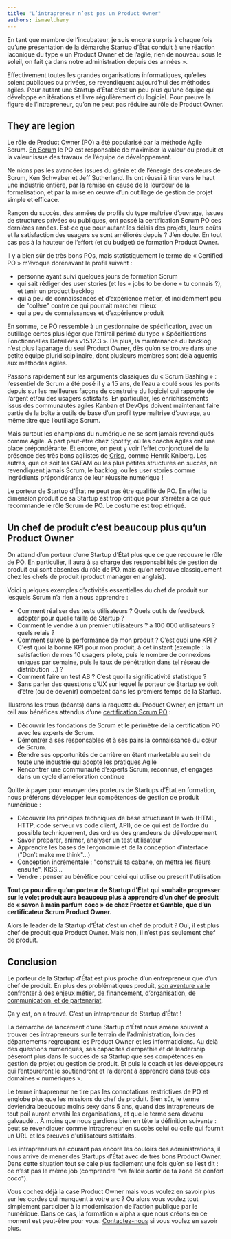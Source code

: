 ```yaml
---
title: "L’intrapreneur n’est pas un Product Owner"
authors: ismael.hery
---
```


En tant que membre de l’incubateur, je suis encore surpris à chaque fois qu’une présentation de la démarche Startup d’État conduit à une réaction laconique du type « un Product Owner et de l’agile, rien de nouveau sous le soleil, on fait ça dans notre administration depuis des années ».

Effectivement toutes les grandes organisations informatiques, qu’elles soient publiques ou privées, se revendiquent aujourd’hui des méthodes agiles. Pour autant une Startup d’État c’est un peu plus qu’une équipe qui développe en itérations et livre régulièrement du logiciel. Pour preuve la figure de l’intrapreneur, qu’on ne peut pas réduire au rôle de Product Owner.

<!--more-->

## They are legion

Le rôle de Product Owner (PO) a été popularisé par la méthode Agile Scrum. [En Scrum](https://www.scrumguides.org/scrum-guide.html#team-po) le PO est responsable de maximiser la valeur du produit et la valeur issue des travaux de l’équipe de développement.

Ne nions pas les avancées issues du génie et de l’énergie des créateurs de Scrum, Ken Schwaber et Jeff Sutherland. Ils ont réussi à tirer vers le haut une industrie entière, par la remise en cause de la lourdeur de la formalisation, et par la mise en œuvre d’un outillage de gestion de projet simple et efficace.

Rançon du succès, des armées de profils du type maîtrise d’ouvrage, issues de structures privées ou publiques, ont passé la certification Scrum PO ces dernières années. Est-ce que pour autant les délais des projets, leurs coûts et la satisfaction des usagers se sont améliorés depuis ? J’en doute. En tout cas pas à la hauteur de l’effort (et du budget) de formation Product Owner.

Il y a bien sûr de très bons POs, mais statistiquement le terme de « Certified PO » m’évoque dorénavant le profil suivant :

* personne ayant suivi quelques jours de formation Scrum
* qui sait rédiger des user stories (et les « jobs to be done » tu connais ?), et tenir un product backlog
* qui a peu de connaissances et d’expérience métier, et incidemment peu de "colère" contre ce qui pourrait marcher mieux 
* qui a peu de connaissances et d’expérience produit

En somme, ce PO ressemble à un gestionnaire de spécification, avec un outillage certes plus léger que l’attirail périmé du type « Spécifications Fonctionnelles Détaillées v15.12.3 ». De plus, la maintenance du backlog n’est plus l’apanage du seul Product Owner, dès qu’on se trouve dans une petite équipe pluridisciplinaire, dont plusieurs membres sont déjà aguerris aux méthodes agiles.

Passons rapidement sur les arguments classiques du « Scrum Bashing » : l’essentiel de Scrum a été posé il y a 15 ans, de l’eau a coulé sous les ponts depuis sur les meilleures façons de construire du logiciel qui rapporte de l’argent et/ou des usagers satisfaits. En particulier, les enrichissements issus des communautés agiles Kanban et DevOps doivent maintenant faire partie de la boîte à outils de base d’un profil type maîtrise d’ouvrage, au même titre que l’outillage Scrum.

Mais surtout les champions du numérique ne se sont jamais revendiqués comme Agile. A part peut-être chez Spotify, où les coachs Agiles ont une place prépondérante. Et encore, on peut y voir l’effet conjoncturel de la présence des très bons agilistes de [Crisp](http://dna.crisp.se/docs/index.html), comme Henrik Kniberg. Les autres, que ce soit les GAFAM ou les plus petites structures en succès, ne revendiquent jamais Scrum, le backlog, ou les user stories comme ingrédients prépondérants de leur réussite numérique !

Le porteur de Startup d’État ne peut pas être qualifié de PO. En effet la dimension produit de sa Startup est trop critique pour s’arrêter à ce que recommande le rôle Scrum de PO. Le costume est trop étriqué.

## Un chef de produit c’est beaucoup plus qu’un Product Owner

On attend d’un porteur d’une Startup d’État plus que ce que recouvre le rôle de PO. En particulier, il aura à sa charge des responsabilités de gestion de produit qui sont absentes du rôle de PO, mais qu’on retrouve classiquement chez les chefs de produit (product manager en anglais).

Voici quelques exemples d’activités essentielles du chef de produit sur lesquels Scrum n’a rien à nous apprendre :

* Comment réaliser des tests utilisateurs ? Quels outils de feedback adopter pour quelle taille de Startup ?
* Comment le vendre à un premier utilisateurs ? à 100 000 utilisateurs ? quels relais ?
* Comment suivre la performance de mon produit ? C’est quoi une KPI ? C'est quoi la bonne KPI pour mon produit, à cet instant (exemple : la satisfaction de mes 10 usagers pilote, puis le nombre de connexions uniques par semaine, puis le taux de pénétration dans tel réseau de distribution ...) ?
* Comment faire un test AB ? C’est quoi la significativité statistique ? 
* Sans parler des questions d’UX sur lequel le porteur de Startup se doit d’être (ou de devenir) compétent dans les premiers temps de la Startup.

Illustrons les trous (béants) dans la raquette du Product Owner, en jettant un œil aux bénéfices attendus d’une [certification Scrum PO](https://www.scrumalliance.org/certifications/practitioners/cspo-certification) :

* Découvrir les fondations de Scrum et le périmètre de la certification PO avec les experts de Scrum.
* Démontrer à ses responsables et à ses pairs la connaissance du cœur de Scrum.
* Étendre ses opportunités de carrière en étant marketable au sein de toute une industrie qui adopte les pratiques Agile
* Rencontrer une communauté d’experts Scrum, reconnus, et engagés dans un cycle d’amélioration continue

Quitte à payer pour envoyer des porteurs de Startups d’État en formation, nous préférons développer leur compétences de gestion de produit numérique :

* Découvrir les principes techniques de base structurant le web (HTML, HTTP, code serveur vs code client, API), de ce qui est de l’ordre du possible techniquement, des ordres des grandeurs de développement
* Savoir préparer, animer, analyser un test utilisateur
* Apprendre les bases de l’ergonomie et de la conception d’interface ("Don’t make me think"…)
* Conception incrémentale : "construis ta cabane, on mettra les fleurs ensuite", KISS…
* Vendre : penser au bénéfice pour celui qui utilise ou prescrit l'utilisation

__Tout ça pour dire qu’un porteur de Startup d’État qui souhaite progresser sur le volet produit aura beaucoup plus à apprendre d’un chef de produit de « savon à main parfum coco » de chez Procter et Gamble, que d’un certificateur Scrum Product Owner.__

Alors le leader de la Startup d’État c’est un chef de produit ? Oui, il est plus chef de produit que Product Owner. Mais non, il n’est pas seulement chef de produit.

## Conclusion

Le porteur de la Startup d’État est plus proche d’un entrepreneur que d’un chef de produit. En plus des problématiques produit, [son aventure va le confronter à des enjeux métier, de financement, d’organisation, de communication, et de partenariat](https://beta.gouv.fr/2017/02/16/intrapreneur-startup-d-etat.html).

Ça y est, on a trouvé. C’est un intrapreneur de Startup d’État !

La démarche de lancement d’une Startup d’État nous amène souvent à trouver ces intrapreneurs sur le terrain de l’administration, loin des départements regroupant les Product Owner et les informaticiens. Au delà des questions numériques, ses capacités d’empathie et de leadership pèseront plus dans le succès de sa Startup que ses compétences en gestion de projet ou gestion de produit. Et puis le coach et les développeurs qui l’entoureront le soutiendront et l’aideront à apprendre dans tous ces domaines « numériques ».

Le terme intrapreneur ne tire pas les connotations restrictives de PO et englobe plus que les missions du chef de produit. Bien sûr, le terme deviendra beaucoup moins sexy dans 5 ans, quand des intrapreneurs de tout poil auront envahi les organisations, et que le terme sera devenu galvaudé… À moins que nous gardions bien en tête la définition suivante : peut se revendiquer comme intrapreneur en succès celui ou celle qui fournit un URL et les preuves d'utilisateurs satisfaits.

Les intrapreneurs ne courant pas encore les couloirs des administrations, il nous arrive de mener des Startups d’État avec de très bons Product Owner. Dans cette situation tout se cale plus facilement une fois qu’on se l’est dit : ce n’est pas le même job (comprendre "va falloir sortir de ta zone de confort coco").

Vous cochez déjà la case Product Owner mais vous voulez en savoir plus sur les cordes qui manquent à votre arc ? Ou alors vous voulez tout simplement participer à la modernisation de l’action publique par le numérique. Dans ce cas, la formation « alpha » que nous créons en ce moment est peut-être pour vous. [Contactez-nous](mailto:contact@beta.gouv.fr) si vous voulez en savoir plus.
